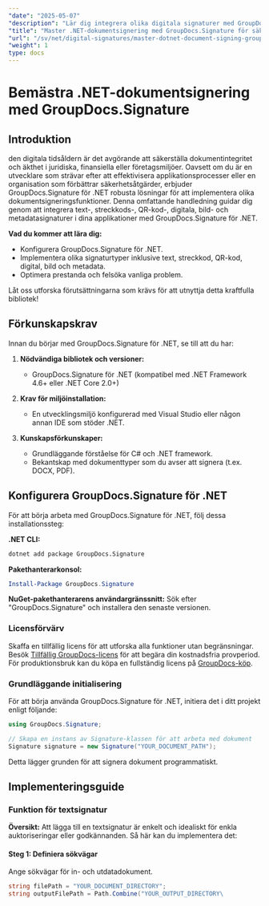 ```yaml
---
"date": "2025-05-07"
"description": "Lär dig integrera olika digitala signaturer med GroupDocs.Signature för .NET. Förbättra dokumentsäkerheten och effektivisera processer."
"title": "Master .NET-dokumentsignering med GroupDocs.Signature för säkra digitala signaturer"
"url": "/sv/net/digital-signatures/master-dotnet-document-signing-groupdocs-signature/"
"weight": 1
type: docs
---
```

# Bemästra .NET-dokumentsignering med GroupDocs.Signature

## Introduktion

den digitala tidsåldern är det avgörande att säkerställa dokumentintegritet och äkthet i juridiska, finansiella eller företagsmiljöer. Oavsett om du är en utvecklare som strävar efter att effektivisera applikationsprocesser eller en organisation som förbättrar säkerhetsåtgärder, erbjuder GroupDocs.Signature för .NET robusta lösningar för att implementera olika dokumentsigneringsfunktioner. Denna omfattande handledning guidar dig genom att integrera text-, streckkods-, QR-kod-, digitala, bild- och metadatasignaturer i dina applikationer med GroupDocs.Signature för .NET.

**Vad du kommer att lära dig:**
- Konfigurera GroupDocs.Signature för .NET.
- Implementera olika signaturtyper inklusive text, streckkod, QR-kod, digital, bild och metadata.
- Optimera prestanda och felsöka vanliga problem.

Låt oss utforska förutsättningarna som krävs för att utnyttja detta kraftfulla bibliotek!

## Förkunskapskrav

Innan du börjar med GroupDocs.Signature för .NET, se till att du har:

1. **Nödvändiga bibliotek och versioner:**
   - GroupDocs.Signature för .NET (kompatibel med .NET Framework 4.6+ eller .NET Core 2.0+)

2. **Krav för miljöinstallation:**
   - En utvecklingsmiljö konfigurerad med Visual Studio eller någon annan IDE som stöder .NET.

3. **Kunskapsförkunskaper:**
   - Grundläggande förståelse för C# och .NET framework.
   - Bekantskap med dokumenttyper som du avser att signera (t.ex. DOCX, PDF).

## Konfigurera GroupDocs.Signature för .NET

För att börja arbeta med GroupDocs.Signature för .NET, följ dessa installationssteg:

**.NET CLI:**
```bash
dotnet add package GroupDocs.Signature
```

**Pakethanterarkonsol:**
```powershell
Install-Package GroupDocs.Signature
```

**NuGet-pakethanterarens användargränssnitt:**
Sök efter "GroupDocs.Signature" och installera den senaste versionen.

### Licensförvärv

Skaffa en tillfällig licens för att utforska alla funktioner utan begränsningar. Besök [Tillfällig GroupDocs-licens](https://purchase.groupdocs.com/temporary-license/) för att begära din kostnadsfria provperiod. För produktionsbruk kan du köpa en fullständig licens på [GroupDocs-köp](https://purchase.groupdocs.com/buy).

### Grundläggande initialisering

För att börja använda GroupDocs.Signature för .NET, initiera det i ditt projekt enligt följande:

```csharp
using GroupDocs.Signature;

// Skapa en instans av Signature-klassen för att arbeta med dokument
Signature signature = new Signature("YOUR_DOCUMENT_PATH");
```

Detta lägger grunden för att signera dokument programmatiskt.

## Implementeringsguide

### Funktion för textsignatur

**Översikt:**
Att lägga till en textsignatur är enkelt och idealiskt för enkla auktoriseringar eller godkännanden. Så här kan du implementera det:

#### Steg 1: Definiera sökvägar
Ange sökvägar för in- och utdatadokument.

```csharp
string filePath = "YOUR_DOCUMENT_DIRECTORY";
string outputFilePath = Path.Combine("YOUR_OUTPUT_DIRECTORY\